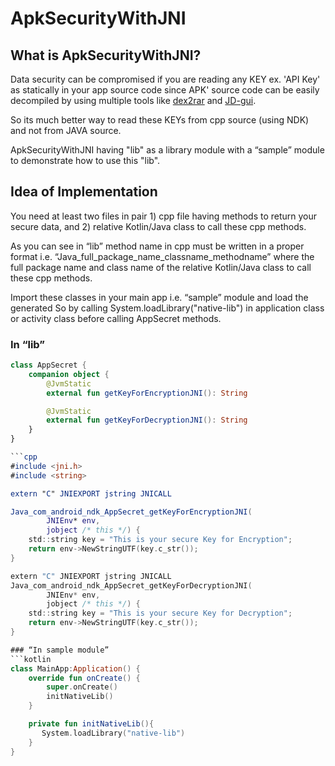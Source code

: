 # ApkSecurityWithJNI

## What is ApkSecurityWithJNI?
Data security can be compromised if you are reading any KEY ex. 'API Key' as statically in your app source code since APK' source code can be easily decompiled by using multiple tools like [dex2rar](https://github.com/pxb1988/dex2jar) and [JD-gui](https://github.com/java-decompiler/jd-gui).

So its much better way to read these KEYs from cpp source (using NDK) and not from JAVA source.

ApkSecurityWithJNI having "lib" as a library module with a “sample” module to demonstrate how to use this "lib".

## Idea of Implementation
You need at least two files in pair 1) cpp file having methods to return your secure data, and 2) relative Kotlin/Java class to call these cpp methods.

As you can see in “lib” method name in cpp must be written in a proper format i.e. “Java_full_package_name_classname_methodname” where the full package name and class name of the relative Kotlin/Java class to call these cpp methods.

Import these classes in your main app i.e. “sample” module and load the generated So by calling System.loadLibrary("native-lib") in application class or activity class before calling AppSecret methods.

### In “lib”
```kotlin
class AppSecret {
    companion object {
        @JvmStatic
        external fun getKeyForEncryptionJNI(): String

        @JvmStatic
        external fun getKeyForDecryptionJNI(): String
    }
}

```cpp
#include <jni.h>
#include <string>

extern "C" JNIEXPORT jstring JNICALL

Java_com_android_ndk_AppSecret_getKeyForEncryptionJNI(
        JNIEnv* env,
        jobject /* this */) {
    std::string key = "This is your secure Key for Encryption";
    return env->NewStringUTF(key.c_str());
}

extern "C" JNIEXPORT jstring JNICALL
Java_com_android_ndk_AppSecret_getKeyForDecryptionJNI(
        JNIEnv* env,
        jobject /* this */) {
    std::string key = "This is your secure Key for Decryption";
    return env->NewStringUTF(key.c_str());
}

### “In sample module”
```kotlin
class MainApp:Application() {
    override fun onCreate() {
        super.onCreate()
        initNativeLib()
    }

    private fun initNativeLib(){
       System.loadLibrary("native-lib")
    }
}

